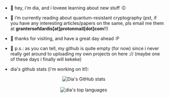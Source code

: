 - 👋 hey, i'm dia, and i loveee learning about new stuff :D
- 🌱 i’m currently reading about quantum-resistant cryptography (pst, if you have any interesting articles/papers on the same, pls email me them at **grantersofdardis[at]protonmail[dot]com**!!)
- 👾 thanks for visiting, and have a great day ahead :P
- 🎃 p.s.: as you can tell, my github is quite empty (for now) since i never really get around to uploading my own projects on here :// (maybe one of these days i finally will kekeke)

- dia's github stats (i'm working on it!):
<p align="center">
  <img src="https://dias-github-stats.vercel.app/api?username=dianosaur12&show_icons=true&theme=radical"alt="Dia's GitHub stats"/>
  <br/> <br/>
  <img src="https://dias-github-stats.vercel.app/api/top-langs/?username=dianosaur12&size_weight=0.5&count_weight=0.5&show_icons=true&theme=radical"alt="dia's top languages"/>
</p>
